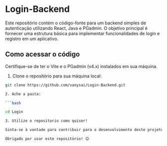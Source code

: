 # Login-Backend

Este repositório contém o código-fonte para um backend simples de autenticação utilizando React, Java e PGadmin. O objetivo principal é fornecer uma estrutura básica para implementar funcionalidades de login e registro em um aplicativo.

## Como acessar o código

Certifique-se de ter o Vite e o PGadmin (v4.x) instalados em sua máquina.

1. Clone o repositório para sua máquina local:

```bash
git clone https://github.com/vanysai/Login-Backend.git

2. Ache a pasta:

```bash

cd Login

3. Utilize o repositorio como quiser!

Sinta-se à vontade para contribuir para o desenvolvimento deste projeto. Se encontrar problemas ou tiver sugestões, abra uma "issue" ou envie um "pull request".

Obrigado por usar este repositório! 😊